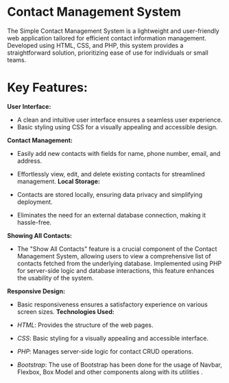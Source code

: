 
# Contact Management System

The Simple Contact Management System is a lightweight and user-friendly web application tailored for efficient contact information management. Developed using HTML, CSS, and PHP, this system provides a straightforward solution, prioritizing ease of use for individuals or small teams.

# Key Features:

**User Interface:**

- A clean and intuitive user interface ensures a seamless user experience.
- Basic styling using CSS for a visually appealing and accessible design.

**Contact Management:**

- Easily add new contacts with fields for name, phone number, email, and address.
- Effortlessly view, edit, and delete existing contacts for streamlined management.
**Local Storage:**

- Contacts are stored locally, ensuring data privacy and simplifying deployment.
- Eliminates the need for an external database connection, making it hassle-free.

**Showing All Contacts:**

- The "Show All Contacts" feature is a crucial component of the Contact Management System, allowing users to view a comprehensive list of contacts fetched from the underlying database. Implemented using PHP for server-side logic and database interactions, this feature enhances the usability of the system.

**Responsive Design:**

- Basic responsiveness ensures a satisfactory experience on various screen sizes.
**Technologies Used:**

- *HTML*: Provides the structure of the web pages.
- *CSS*: Basic styling for a visually appealing and accessible interface.
- *PHP*: Manages server-side logic for contact CRUD operations.
- *Bootstrap*: The use of Bootstrap has been done for the usage of Navbar, Flexbox, Box Model and other components along with its utilities . 
